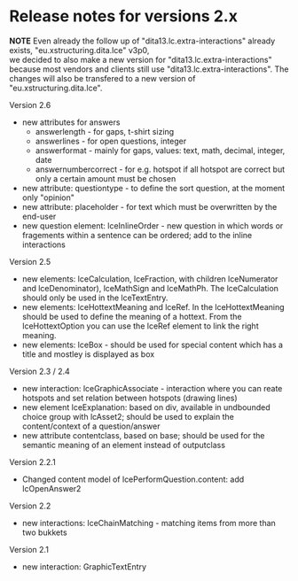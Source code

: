 # Release notes for versions 2.x

**NOTE**
Even already the follow up of "dita13.lc.extra-interactions" already exists, "eu.xstructuring.dita.lce" v3p0,  
we decided to also make a new version for "dita13.lc.extra-interactions" because most vendors and clients still use "dita13.lc.extra-interactions".
The changes will also be transfered to a new version of "eu.xstructuring.dita.lce".

Version 2.6
- new attributes for answers
  - answerlength - for gaps, t-shirt sizing
  - answerlines - for open questions, integer
  - answerformat - mainly for gaps, values: text, math, decimal, integer, date
  - answernumbercorrect - for e.g. hotspot if all hotspot are correct but only a certain amount must be chosen
- new attribute: questiontype - to define the sort question, at the moment only "opinion"
- new attribute: placeholder - for text which must be overwritten by the end-user
- new question element: lceInlineOrder - new question in which words or fragements within a sentence can be ordered; add to the inline interactions



Version 2.5
- new elements: lceCalculation, lceFraction, with children lceNumerator and lceDenominator), lceMathSign and lceMathPh. The lceCalculation should only be used in the lceTextEntry.
- new elements: lceHottextMeaning and lceRef. In the lceHottextMeaning should be used to define the meaning of a hottext. From the lceHottextOption you can use the lceRef element to link the right meaning.
- new elements: lceBox - should be used for special content which has a title and mostley is displayed as box

Version 2.3 / 2.4
- new interaction: lceGraphicAssociate - interaction where you can reate hotspots and set relation between hotspots (drawing lines)
- new element lceExplanation: based on div, available in undbounded choice group with lcAsset2; should be used to explain the content/context of a question/answer
- new attribute contentclass, based on base; should be used for the semantic meaning of an element instead of outputclass

Version 2.2.1
- Changed content model of lcePerformQuestion.content: add lcOpenAnswer2

Version 2.2
- new interactions: lceChainMatching - matching items from more than two bukkets

Version 2.1
- new interaction: GraphicTextEntry